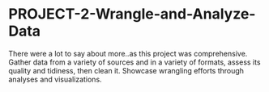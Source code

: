 # PROJECT-2-Wrangle-and-Analyze-Data
There were a lot to say about more..as this project was comprehensive.
Gather data from a variety of sources and in a variety of formats, assess its quality and tidiness, then clean it. Showcase wrangling efforts through analyses and visualizations.

